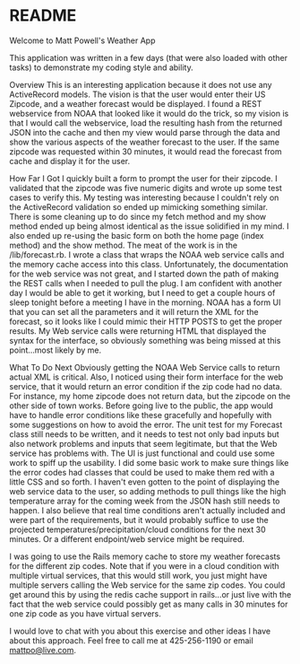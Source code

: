 # README

Welcome to Matt Powell's Weather App

This application was written in a few days (that were also loaded with other tasks) to demonstrate my coding style and ability.

Overview
This is an interesting application because it does not use any ActiveRecord models. The vision is that the user would enter their US Zipcode, and a weather forecast 
would be displayed. I found a REST webservice from NOAA that looked like it would do the trick, so my vision is that I would call the webservice, load the resulting 
hash from the returned JSON into the cache and then my view would parse through the data and show the various aspects of the weather forecast to the user. If the same
zipcode was requested within 30 minutes, it would read the forecast from cache and display it for the user.

How Far I Got
I quickly built a form to prompt the user for their zipcode. I validated that the zipcode was five numeric digits and wrote up some test cases to verify this.
My testing was interesting because I couldn't rely on the ActiveRecord validation so ended up mimicking something similar. There is some cleaning up to do since my
fetch method and my show method ended up being almost identical as the issue solidified in my mind. I also ended up re-using the basic form on both the home page
(index method) and the show method.
The meat of the work is in the /lib/forecast.rb. I wrote a class that wraps the NOAA web service calls and the memory cache access into this class. Unfortunately,
the documentation for the web service was not great, and I started down the path of making the REST calls when I needed to pull the plug. I am confident with another
day I would be able to get it working, but I need to get a couple hours of sleep tonight before a meeting I have in the morning. NOAA has a form UI that you can set all
the parameters and it will return the XML for the forecast, so it looks like I could mimic their HTTP POSTS to get the proper results. My Web service calls were
returning HTML that displayed the syntax for the interface, so obviously something was being missed at this point...most likely by me.

What To Do Next
Obviously getting the NOAA Web Service calls to return actual XML is critical. Also, I noticed using their form interface for the web service, that it would return
an error condition if the zip code had no data. For instance, my home zipcode does not return data, but the zipcode on the other side of town works. Before going
live to the public, the app would have to handle error conditions like these gracefully and hopefully with some suggestions on how to avoid the error.
The unit test for my Forecast class still needs to be written, and it needs to test not only bad inputs but also network problems and inputs that seem legitimate,
but that the Web service has problems with.
The UI is just functional and could use some work to spiff up the usability. I did some basic work to make sure things like the error codes had classes that
could be used to make them red with a little CSS and so forth.
I haven't even gotten to the point of displaying the web service data to the user, so adding methods to pull things like the high temperature array for the coming
week from the JSON hash still needs to happen. I also believe that real time conditions aren't actually included and were part of the requirements, but it would 
probably suffice to use the projected temperatures/precipitation/cloud conditions for the next 30 minutes. Or a different endpoint/web service might be required.

I was going to use the Rails memory cache to store my weather forecasts for the different zip codes. Note that if you were in a cloud condition with multiple virtual 
services, that this would still work, you just might have multiple servers calling the Web service for the same zip codes. You could get around this by using the 
redis cache support in rails...or just live with the fact that the web service could possibly get as many calls in 30 minutes for one zip code as you have virtual servers.

I would love to chat with you about this exercise and other ideas I have about this approach. Feel free to call me at 425-256-1190 or email mattpo@live.com.
